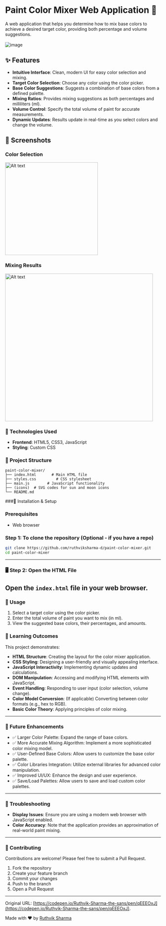 # Paint Color Mixer Web Application 🎨

A web application that helps you determine how to mix base colors to achieve a desired target color, providing both percentage and volume suggestions.
<br><br>
![image](https://github.com/user-attachments/assets/ae557904-64ae-4c73-ab7a-1edfd339745e)
<br>
## ✨ Features

-   **Intuitive Interface**: Clean, modern UI for easy color selection and mixing.
-   **Target Color Selection**: Choose any color using the color picker.
-   **Base Color Suggestions**: Suggests a combination of base colors from a defined palette.
-   **Mixing Ratios**: Provides mixing suggestions as both percentages and milliliters (ml).
-   **Volume Control**: Specify the total volume of paint for accurate measurements.
-   **Dynamic Updates**: Results update in real-time as you select colors and change the volume.

## 📱 Screenshots

### Color Selection

<img src="https://github.com/user-attachments/assets/531f76b3-65ca-438f-96f3-0a54f6639d76" alt="Alt text" width="300">

### Mixing Results

<img src="https://github.com/user-attachments/assets/6b266737-61c6-448d-827f-43324fb1d5d7" alt="Alt text" width="478">

### 🔧 Technologies Used

-   **Frontend**: HTML5, CSS3, JavaScript
-   **Styling**: Custom CSS

### 📁 Project Structure

```
paint-color-mixer/
├── index.html       # Main HTML file
├── styles.css         # CSS stylesheet
├── main.js        # JavaScript functionality
├── (icons)  # SVG codes for sun and moon icons
└── README.md        
```

###🚀 Installation & Setup

### Prerequisites

-   Web browser

### Step 1: To clone the repository (Optional - if you have a repo)

```bash
git clone https://github.com/ruthviksharma-d/paint-color-mixer.git
cd paint-color-mixer
```
---
### 🖥️ Step 2: Open the HTML File

Open the `index.html` file in your web browser.
---
### 🧰 Usage

1. Select a target color using the color picker.
2. Enter the total volume of paint you want to mix (in ml).
3. View the suggested base colors, their percentages, and amounts.

### 🧠 Learning Outcomes

This project demonstrates:

- **HTML Structure**: Creating the layout for the color mixer application.
- **CSS Styling**: Designing a user-friendly and visually appealing interface.
- **JavaScript Interactivity**: Implementing dynamic updates and calculations.
- **DOM Manipulation**: Accessing and modifying HTML elements with JavaScript.
- **Event Handling**: Responding to user input (color selection, volume change).
- **Color Model Conversion**: (If applicable) Converting between color formats (e.g., hex to RGB).
- **Basic Color Theory**: Applying principles of color mixing.

---

### 📝 Future Enhancements

- ✅ Larger Color Palette: Expand the range of base colors.
- ✅ More Accurate Mixing Algorithm: Implement a more sophisticated color mixing model.
- ✅ User-Defined Base Colors: Allow users to customize the base color palette.
- ✅ Color Libraries Integration: Utilize external libraries for advanced color manipulation.
- ✅ Improved UI/UX: Enhance the design and user experience.
- ✅ Save/Load Palettes: Allow users to save and load custom color palettes.

---

### 🐛 Troubleshooting

- **Display Issues**: Ensure you are using a modern web browser with JavaScript enabled.
- **Color Accuracy**: Note that the application provides an approximation of real-world paint mixing.

---

### 👥 Contributing

Contributions are welcome! Please feel free to submit a Pull Request.

1. Fork the repository
2. Create your feature branch
3. Commit your changes
4. Push to the branch
5. Open a Pull Request

---
Original URL: [https://codepen.io/Ruthvik-Sharma-the-sans/pen/qEEEOxJ](https://codepen.io/Ruthvik-Sharma-the-sans/pen/qEEEOxJ).


Made with ❤️ by [Ruthvik Sharma](https://github.com/ruthviksharma-d)
